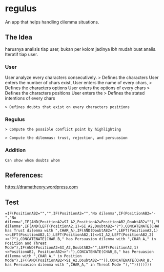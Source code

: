# regulus
An app that helps handling dilemma situations. 

## The Idea

harusnya analisis tiap user, bukan per kolom jadinya lbh mudah buat analis.
Iteratif tiap user.


### User 
User analyze every characters consecutively.
    > Defines the characters
        User enters the number of chars exist,
        User enters the name of every chars,
    > Defines the characters options
        User enters the options of every chars
    > Defines the characters positions
        User enters the 
    > Defines the stated intentions of every chars

    > Defines doubts that exist on every characters positions

### Regulus
    > Compute the possible conflict point by highlighting

    > Compute the dilemmas: trust, rejection, and persuasion 


### Addition
    Can show whom doubts whom 


## References:
https://dramatheory.wordpress.com



## Test
```
=IF(PositionAB2="","",IF(PositionA2="","No dilemma",IF(PositionAB2="-","No dilemma",IF(AND(PositionA2=SI_A2,PositionA2=PositionAB2,DoubtAB2=""),"No dilemma",IF(AND(LEFT(PositionA2,1)=SI_A2,DoubtAB2="?"),CONCATENATE(CHAR_B," has Trust dilemma with ",CHAR_A),IF(AND(DoubtAB2="",LEFT(PositionA2,1)<>LEFT(PositionAB2,1),LEFT(PositionAB2,1)<>SI_A2,LEFT(PositionAB2,2)<>"?"),CONCATENATE(CHAR_B," has Persuasion dilemma with ",CHAR_A," in Position and Threat Mode"),IF(AND(PositionA2=SI_A2,DoubtAB2="",LEFT(PositionA2,1)<>PositionAB2, PositionAB2<>"-"),CONCATENATE(CHAR_B," has Persuasion dilemma with ",CHAR_A," in Position Mode"),IF((AND(PositionAB2<>SI_A2,DoubtAB2="")),CONCATENATE(CHAR_B," has Persuasion dilemma with ",CHAR_A," in Threat Mode "),""))))))))
```
